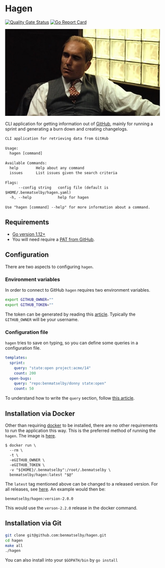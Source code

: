 # Hagen

[![Quality Gate Status](https://sonarcloud.io/api/project_badges/measure?project=hagen&metric=alert_status)](https://sonarcloud.io/dashboard?id=hagen)
[![Go Report Card](https://goreportcard.com/badge/github.com/benmatselby/hagen?style=flat-square)](https://goreportcard.com/report/github.com/benmatselby/hagen)

![Tom Hagen](/img/hagen.jpg)

CLI application for getting information out of [GitHub](https://github.com), mainly for running a sprint and generating a burn down and creating changelogs.

```text
CLI application for retrieving data from GitHub

Usage:
  hagen [command]

Available Commands:
  help        Help about any command
  issues      List issues given the search criteria

Flags:
      --config string   config file (default is $HOME/.benmatselby/hagen.yaml)
  -h, --help            help for hagen

Use "hagen [command] --help" for more information about a command.
```

## Requirements

- [Go version 1.12+](https://golang.org/dl/)
- You will need require a [PAT from GitHub](https://help.github.com/en/articles/creating-a-personal-access-token-for-the-command-line).

## Configuration

There are two aspects to configuring `hagen`.

### Environment variables

In order to connect to GitHub `hagen` requires two environment variables.

```bash
export GITHUB_OWNER=""
export GITHUB_TOKEN=""
```

The token can be generated by reading this [article](https://help.github.com/en/articles/creating-a-personal-access-token-for-the-command-line). Typically the `GITHUB_OWNER` will be your username.

### Configuration file

`hagen` tries to save on typing, so you can define some queries in a configuration file.

```yml
templates:
  sprint:
    query: "state:open project:acme/14"
    count: 200
  open-bugs:
    query: "repo:benmatselby/donny state:open"
    count: 50
```

To understand how to write the `query` section, follow [this article](https://help.github.com/en/articles/searching-issues-and-pull-requests).

## Installation via Docker

Other than requiring [docker](http://docker.com) to be installed, there are no other requirements to run the application this way. This is the preferred method of running the `hagen`. The image is [here](https://hub.docker.com/r/benmatselby/hagen/).

```shell
$ docker run \
  --rm \
  -t \
  -eGITHUB_OWNER \
  -eGITHUB_TOKEN \
  -v "${HOME}/.benmatselby":/root/.benmatselby \
  benmatselby/hagen:latest "$@"
```

The `latest` tag mentioned above can be changed to a released version. For all releases, see [here](https://hub.docker.com/repository/docker/benmatselby/hagen/tags). An example would then be:

```shell
benmatselby/hagen:version-2.0.0
```

This would use the `verson-2.2.0` release in the docker command.

## Installation via Git

```bash
git clone git@github.com:benmatselby/hagen.git
cd hagen
make all
./hagen
```

You can also install into your `$GOPATH/bin` by `go install`
